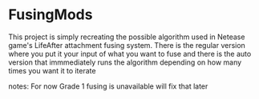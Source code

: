 # FusingMods

This project is simply recreating the possible algorithm used in Netease game's LifeAfter attachment fusing system.
There is the regular version where you put it your input of what you want to fuse
and there is the auto version that immmediately runs the algorithm depending on how many times you want it to iterate 

notes:
For now Grade 1 fusing is unavailable will fix that later
